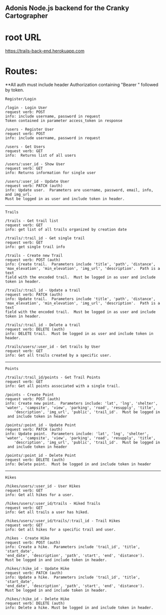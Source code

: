 ## Adonis Node.js backend for the Cranky Cartographer


# root URL

https://trails-back-end.herokuapp.com

# Routes:

**All auth must include header Authorization containing "Bearer " followed by token.

    Register/Login

    /login - Login User
    request verb: POST
    info: include username, password in request
    Token contained in parameter access_token in response

    /users - Register User
    request verb: POST
    info: include username, password in request

    /users - Get Users
    request verb: GET
    info:  Returns list of all users

    /users/:user_id - Show User
    request verb: GET
    info: Returns information for single user

    /users/:user_id - Update User
    request verb: PATCH (auth)
    info: Update user.  Parameters are username, password, email, info, and img_url.
    Must be logged in as user and include token in header.

------------------------------------------------------------------------------------------------------

    Trails

    /trails - Get trail list
    request verb: GET
    info: get list of all trails organized by creation date

    /trails/:trail_id - Get single trail
    request verb: GET
    info: get single trail info

    /trails - Create new Trail
    request verb: POST (auth)
    info: Create trail.  Parameters include 'title', 'path', 'distance', 
    'max_elevation', 'min_elevation', 'img_url', 'description'.  Path is a text
    field with the encoded trail.  Must be logged in as user and include token in header.

    /trails/:trail_id - Update a trail
    request verb: PATCH (auth)
    info: Update trail.  Parameters include 'title', 'path', 'distance', 
    'max_elevation', 'min_elevation', 'img_url', 'description'.  Path is a text
    field with the encoded trail.  Must be logged in as user and include token in header.

    /trails/:trail_id - Delete a trail
    request verb: DELETE (auth)
    info: DELETE trail.  Must be logged in as user and include token in header.

    /trails/users/:user_id - Get trails by User
    request verb: GET
    info: Get all trails created by a specific user.
    
------------------------------------------------------------------------------------------------------
    Points
    
    /trails/:trail_id/points - Get Trail Points
    request verb: GET
    info: Get all points associated with a single trail.
    
    /points - Create Point
    request verb: POST (auth)
    info: Create new point.  Parameters include: 'lat', 'lng', 'shelter', 
    'water', 'campsite', 'view', 'parking', 'road', 'resupply', 'title',
		'description', 'img_url', 'public', 'trail_id'.  Must be logged in
     and include token in header
     
    /points/:point_id - Update Point
    request verb: PATCH (auth)
    info: Update point.  Parameters include: 'lat', 'lng', 'shelter', 
    'water', 'campsite', 'view', 'parking', 'road', 'resupply', 'title',
		'description', 'img_url', 'public', 'trail_id'.  Must be logged in
     and include token in header
     
    /points/:point_id - Delete Point
    request verb: DELETE (auth)
    info: Delete point.  Must be logged in and include token in header

------------------------------------------------------------------------------------------------------

    Hikes
    
    /hikes/users/:user_id - User Hikes
    request verb: GET
    info: Get all hikes for a user.
    
    /hikes/users/:user_id/trails - Hiked Trails
    request verb: GET
    info: Get all trails a user has hiked.
    
    /hikes/users/:user_id/trails/:trail_id - Trail Hikes
    request verb: GET
    info: Get all hikes for a specific trail and user.
    
    /hikes - Create Hike
    request verb: POST (auth)
    info: Create a hike.  Parameters include 'trail_id', 'title', 'start_date', 
    'end_date', 'description', 'path', 'start', 'end', 'distance').
    Must be logged in and include token in header.
    
    /hikes/:hike_id - Update Hike
    request verb: PATCH (auth)
    info: Update a hike.  Parameters include 'trail_id', 'title', 'start_date', 
    'end_date', 'description', 'path', 'start', 'end', 'distance').
    Must be logged in and include token in header.
    
    /hikes/:hike_id - Delete Hike
    request verb: DELETE (auth)
    info: Delete a hike. Must be logged in and include token in header.
